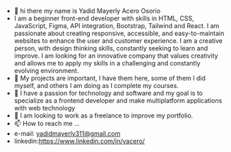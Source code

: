 - 👋 hi there my name is  Yadid Mayerly  Acero Osorio
- I am a beginner front-end developer with skills in HTML, CSS, JavaScript, Figma, API integration, Bootstrap, Tailwind and React. I am passionate about creating responsive, accessible, and easy-to-maintain websites to enhance the user and customer experience. I am a creative person, with design thinking skills, constantly seeking to learn and improve.
I am looking for an innovative company that values creativity and allows me to apply my skills in a challenging and constantly evolving environment.
- 👀 My projects are important, I have them here, some of them I did myself, and others I am doing as I complete my courses.
- 🌱 I have a passion for technology and software and my goal is to specialize as a frontend developer and make multiplatform applications with web technology
- 💞️ I am looking to work as a freelance to improve my portfolio.
- 📫 How to reach me ...
- e-mail: yadidmayerly311@gmail.com
-  linkedin:https://www.linkedin.com/in/yacero/


<!---
devyadid/devyadid is a ✨ special ✨ repository because its `README.md` (this file) appears on your GitHub profile.
You can click the Preview link to take a look at your changes.
--->
